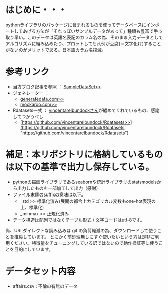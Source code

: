 # はじめに・・・
pythonライブラリのパッケージに含まれるものを使ってデータベースにインポートしてあげる方法が「それっぽいサンプルデータがあって」種類も豊富で手っ取り早い。このデータは英語名表記のカラム名の為、そのまま入力データとしてアルゴリズムに組み込めたり、プロットしても凡例が豆腐(＝文字化け)することがないのがメリットである。日本語カラム名撲滅。

# 参考リンク
- 当方ブログ記事を参照 ： [SampleDataSet>>](https://qword.me/python/sample-data "SampleDataSet")
- ジェネレーター ： 
  - [generatedata.com>>](https://generatedata.com/ "generatedata.com")
  - [mockaroo.com>>](https://www.mockaroo.com/ "mockaroo.com")
- Rdatasets一式 ： [vincentarelbundockさん](https://github.com/vincentarelbundock "https://github.com/vincentarelbundock")が纏めてくれているもの、感謝してつかうべし
  - [https://github.com/vincentarelbundock/Rdatasets>>](https://github.com/vincentarelbundock/Rdatasets "https://github.com/vincentarelbundock/Rdatasets")

# 補足：本リポジトリに格納しているものは以下の基準で出力し保存している。
- pythonの描画ライブラリであるseabornや統計ライブラリのstatsmodelsから出力したものを一部加工して出力（感謝）
- ファイル末尾のsuffixの意味は以下。
  - _std >> 標準化済み(展開の都合上カテゴリカル変数もone-hot表現の上、標準化)
  - _minmax >> 正規化済み
- データ構造は配列ではなくテーブル形式 / 文字コードはutf-8です。

尚、URLダイレクトな読み込みは git の負荷軽減の為、ダウンロードして使うことを推奨しています。
とにかく前処理無しにすぐ使いたいという方は是非ご利用ください。特徴量をチューニングしている訳ではないので動作検証等に使うことを目的にしています。


# データセット内容
- affairs.csv : 不倫の有無のデータ 




